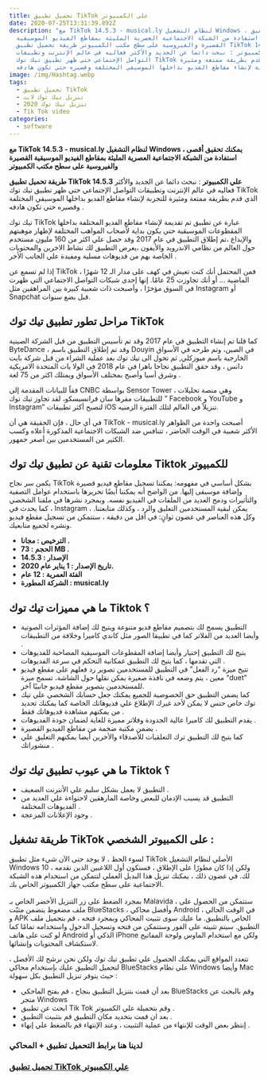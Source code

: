 ```yaml
---
title: تحميل تطبيق TikTok علي الكمبيوتر
date: 2020-07-25T13:31:39.892Z
description: "مع TikTok 14.5.3 - musical.ly لنظام التشغيل Windows ، يمكنك تحقيق
  أقصى استفادة من الشبكة الاجتماعية العصرية المليئة بمقاطع الفيديو الموسيقية
  القصيرة والفيروسية على سطح مكتب الكمبيوتر طريقة تحميل تطبيق TikTok 14.5.3 علي
  الكمبيوتر : نبحث دائما عن الجديد والأكثر فعاليه في عالم الإنترنت وتطبيقات
  التواصل الإجتماعي حتي ظهر تطبيق تيك توك TikTok الذي قدم بطريقة ممتعة ومثيرة
  للتجربة لإنشاء مقاطع الفديو بداخلها الموسيقي المختلفة وقصيره حتي تكون هادفه ."
image: /img/Hashtag.webp
tags:
  - تحميل تطبيق TikTok
  - تنزيل تيك توك لايت
  - تنزيل تيك توك 2020
  - Tik Tok video
categories:
  - software
---
```

<!--StartFragment-->

**مع TikTok 14.5.3 - musical.ly لنظام التشغيل Windows ، يمكنك تحقيق أقصى استفادة من الشبكة الاجتماعية العصرية المليئة بمقاطع الفيديو الموسيقية القصيرة والفيروسية على سطح مكتب الكمبيوتر**

**طريقة تحميل تطبيق TikTok 14.5.3 علي الكمبيوتر** : نبحث دائما عن الجديد والأكثر فعاليه في عالم الإنترنت وتطبيقات التواصل الإجتماعي حتي ظهر تطبيق تيك توك TikTok الذي قدم بطريقة ممتعة ومثيرة للتجربة لإنشاء مقاطع الفديو بداخلها الموسيقي المختلفة وقصيره حتي تكون هادفه .



تيك توك TikTok عبارة عن تطبيق تم تقديمة لإنشاء مقاطع الفديو المختلفة بداخلها المقطوعات الموسيقية حتي يكون بداية لأصحاب المواهب المختلفة لإظهار موهبتهم والإبداع ،تم إطلاق التطبيق في عام 2017 وقد حصل علي اكثر من 160 مليون مستخدم حول العالم من نظامي الاندرويد والأيفون ،يعرض التطبيق لك نشاط الاخرين والمحتويات الخاصة بهم من فديوهات مسلية ومفيدة علي الجانب الأخر .

إذا لم تسمع عن TikTok ، فمن المحتمل أنك كنت تعيش في كهف على مدار الـ 12 شهرًا الماضية ... أو أنك تجاوزت 25 عامًا. إنها إحدى شبكات التواصل الاجتماعي التي ظهرت في السوق مؤخرًا ، وأصبحت ذات شعبية كبيرة بين المراهقين مثل Instagram أو Snapchat قبل بضع سنوات.

## مراحل تطور تطبيق تيك توك TikTok

كما قلنا تم إنشاء التطبيق في عام 2017 وقد تم تأسيس التطبيق من قبل الشركة الصينية ByteDance ، وقد تم إطلاق التطبيق باسم Douyin في الصين، وتم طرحه في الأسواق الخارجية باسم ميوزكلي, ثم تحول الى تيك توك بعد عملية الشراء من قبل شركة بايت دانس ، وقد حقق التطبيق نجاحا باهرا في عام 2018 في الولا يات المتحدة الامريكية وشرق أسيا وأصبح بمختلف الأسواق ويمتلك اكثر من 75 لغة .

فقاً للبيانات المقدمة إلى CNBC بواسطة Sensor Tower ، وهي منصة تحليلات للتطبيقات مقرها سان فرانسيسكو، لقد تجاوز تيك توك ” Facebook و YouTube و Instagram” لتصبح أكثر تطبيقات iOS تنزيلاً في العالم لتلك الفترة الزمنيه.

في أي حال ، فإن الحقيقة هي أن TikTok - musical.ly أصبحت واحدة من الظواهر الأكثر شعبية في الوقت الحاضر ، تتنافس ضد الشبكات الاجتماعية المذكورة أعلاه وكسب الكثير من المستخدمين بين أصغر جمهور.



## معلومات تقنية عن تطبيق تيك توك Tiktok للكمبيوتر

يكمن سر نجاح TikTok بشكل أساسي في مفهومه: يمكننا تسجيل مقاطع فيديو قصيرة وإضافة موسيقى إليها. من الواضح أنه يمكننا أيضًا تحريرها باستخدام عوامل التصفية والتأثيرات ودمج العديد من الملفات في الفيديو نفسه. وبمجرد نشرها في ملفنا الشخصي ، كما يحدث في Instagram ، يمكن لبقية المستخدمين التعليق والرد ، وكذلك متابعتنا. وكل هذه العناصر في غضون ثوانٍ: في أقل من دقيقة ، ستتمكن من تسجيل مقطع فيديو ونشره لجميع متابعيك.

* **الترخيص : مجانا .**
* **الحجم : 73 MB .**
* **الإصدار : 14.5.3**
* **تاريخ الإصدار : 1 يناير عام 2020.**
* **الفئة العمرية : 12 عام**
* **الشركة المطورة : musical.ly**

## ما هي مميزات تيك توك Tiktok ؟

* التطبيق يسمح لك بتصميم مقاطع فديو متنوعة ويتيح لك إضافة المؤثرات الصوتية وأيضا العديد من الفلاتر كما في تطبيقا الصور مثل كاندي كاميرا وخلافة من التطبيقات .
* يتيح لك التطبيق إختيار وأيضا إضافة المقطوعات الموسيقية المصاحبة للفديوهات التي تقدمها ، كما يتيح لك التطبيق غمكانية التحكم في سرعة الفديوهات .
* تتيح ميزة “رد الفعل” في التطبيق للمستخدمين تصوير رد فعلهم على مقطع فيديو معين ، يتم وضعه في نافذة صغيرة يمكن نقلها حول الشاشة، تسمح ميزة “duet” للمستخدمين بتصوير مقطع فيديو جانبيًا آخر.
* كما يضمن التطبيق حق الخصوصية للجميع يمكنك جعل حسابك الشخصي علي تيك توك خاص حتس لا يمكن لأحد غيرك الإطلاع علي فديوهاتك الخاصة كما يمكنك تحديد من يمكنهم مشاهدة فديوهاتك فقط .
* يقدم التطبيق لك كاميرا عالية الجدودة وفلاتر مميزة للغاية لضمان جودة الفديوهات .
* يضمن مكتبة ضخمة من مقاطع الفيديو القصيرة .
* كما يتيح لك التطبيق ترك التعلقيات للأصدقاء والأخرين أيضا يمكنهم التعليق علي منشوراتك .



## ما هي عيوب تطبيق تيك توك Tiktok ؟

* التطبيق لا يعمل بشكل سليم علي الأنترنت الضعيف .
* التطبيق قد يسبب الإدمان للبعض وخاصة المارهقين لاحتواءة علي العديد من الفديوهات المختلفة .
* وجود الإعلانات المزعجة .



## طريقة تشغيل TikTok على الكمبيوتر الشخصي :

لسوء الحظ ، لا يوجد حتى الآن شيء مثل تطبيق TikTok الأصلي لنظام التشغيل Windows 10 ، ولكن إذا كان مطورًا على الإطلاق ، فسنكون أول اللاعبين الذين نقدمه لك. في غضون ذلك ، يمكنك تنزيل هذا البديل العملي لتتمكن من استخدام هذه الشبكة الاجتماعية على سطح مكتب جهاز الكمبيوتر الخاص بك.\
\
بمجرد الضغط على زر التنزيل الأخضر الخاص بـ Malavida ، ستتمكن من الحصول على ملف مضغوط يتضمن مثبّت BlueStacks ، وأفضل محاكي Android في الوقت الحالي ، و APK الخاص بالتطبيق. ما عليك سوى تثبيت المحاكي وبمجرد فتحه ، قم بتحميل ملف التطبيق. سيتم تثبيته على الفور وستتمكن من فتحه وتسجيل الدخول واستخدامه تمامًا كما لو كنت على هاتف Android الذكي أو iPhone ولكن مع استخدام الماوس ولوحة المفاتيح لاستكشاف المحتويات وإنشائها.



تتعدد المواقع التي يمكنك الحصول علي تطبيق تيك توك ولكن نحن نرشح لك الأفضل ، لتحميل التطبيق عليك بإستخدام محاكي BlueStacks علي نظام Windows وأيضا Mac حيث يتوفر تنزيل التطبيق بكل سهولة :

* بعد أن قمت بتنزيل التطبيق بنجاح ، قم بفتح الماحكي BlueStacks وقم بالبحث عن متجر Windows
* ابحث عن تطبيق Tik Tok وقم بتحميلة علي الكمبيوتر .
* بعد ان قمت بتحديد مكان التطبيق قم بتثبيت التطبيق .
* إنتظر بعض الوقت للإنتهاء من عملية التثبيت ، وعند الإنتهاء قم بالضغط علي إنهاء .

### لدينا هنا برابط التحميل تطبيق + المحاكي

### [تحميل تطبيق TikTok علي الكمبيوتر](https://thenextpro.net/post/41141/download)

<!--EndFragment-->